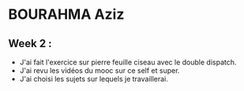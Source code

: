 # BOURAHMA Aziz

## Week 2 :

- J'ai fait l'exercice sur pierre feuille ciseau avec le double dispatch.
- J'ai revu les vidéos du mooc sur ce self et super.
- J'ai choisi les sujets sur lequels je travaillerai.


